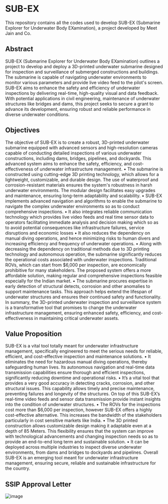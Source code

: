 # SUB-EX
This repository contains all the codes used to develop SUB-EX (Submarine Explorer for Underwater Body EXamination), a project developed by Meet Jain and Co. 

## Abstract 
SUB-EX (Submarine Explorer for Underwater Body EXamination) outlines a project to develop and deploy a 3D-printed underwater submarine designed for inspection and surveillance of submerged constructions and buildings. The submarine is capable of navigating underwater environments to monitor various parameters and provide live video feed to the pilot's screen. SUB-EX aims to enhance the safety and efficiency of underwater inspections by delivering real-time, high-quality visual and data feedback. With potential applications in civil engineering, maintenance of underwater structures like bridges and dams, this project seeks to secure a grant to advance its development, ensuring robust and reliable performance in diverse underwater conditions.

## Objectives
The objective of SUB-EX is to create a robust, 3D-printed underwater submarine equipped with advanced sensors and high-resolution cameras capable of conducting detailed inspections of various underwater constructions, including dams, bridges, pipelines, and dockyards. This advanced system aims to enhance the safety, efficiency, and cost-effectiveness of underwater infrastructure management.
•	The submarine is constructed using cutting-edge 3D printing technology, which allows for a lightweight, customizable, and durable design. The use of waterproof and corrosion-resistant materials ensures the system's robustness in harsh underwater environments. The modular design facilitates easy upgrades and maintenance, ensuring long-term adaptability and scalability.
•	SUB-EX implements advanced navigation and algorithms to enable the submarine to navigate the complex underwater environments so as to conduct comprehensive inspections.
•	It also integrates reliable communication technology which provides live video feeds and real time sensor data to operators facilitating immediate analysis and decision making which so as to avoid potential consequences like infrastructure failures, service disruptions and economic losses
•	It also reduces the dependency on manual diving operations, and hence minimizing risks to human divers and increasing efficiency and frequency of underwater operations. 
•	Along with decreasing the dependency on traditional methods due to 3D printing technology and autonomous operation, the submarine significantly reduces the operational costs associated with underwater inspections. Traditional ROVs, which can start from $6,000 per inspection, are economically prohibitive for many stakeholders. The proposed system offers a more affordable solution, making regular and comprehensive inspections feasible especially for the Indian market.
•	The submarine procures expertise in early detection of structural detects, corrosion and other anomalies to support maintenance tasks. This approach helps extend the lifespan of underwater structures and ensures their continued safety and functionality.
In summary, the 3D-printed underwater inspection and surveillance system is a transformative tool that promises to change the underwater infrastructure management, ensuring enhanced safety, efficiency, and cost-effectiveness in maintaining critical underwater assets.

## Value Proposition
SUB-EX is a vital tool totally meant for underwater infrastructure management, specifically engineered to meet the serious needs for reliable, efficient, and cost-effective inspection and maintenance solutions.
•	It eliminates the need for hazardous manual diving operations, thereby safeguarding human lives. Its autonomous navigation and real-time data transmission capabilities ensure thorough and efficient inspections, significantly reducing downtime and operational risks.
•	It’s a vital tool that provides a very good accuracy in detecting cracks, corrosion, and other structural issues. This capability allows timely and precise maintenance, preventing failures and longevity of the structures. On top of this SUB-EX’s real-time video feeds and sensor data transmission provide instant insights into the condition of underwater structures.
•	The ROVs for the inspections cost more than $6,000 per inspection, however SUB-EX offers a highly cost-effective alternative. This increases the bandwidth of the stakeholders particularly in cost sensitive markets like India.
•	The 3D printed construction allows customizable design making it adaptable even at a depth of 85 Meters. This flexibility ensures that the system can improve with technological advancements and changing inspection needs so as to provide an end-to-end long term and sustainable solution.
•	It can be deployed across multiple industries to inspect diverse underwater environments, from dams and bridges to dockyards and pipelines.
Overall SUB-EX is an emerging tool meant for underwater infrastructure management, ensuring secure, reliable and sustainable infrastructure for the country.

## SSIP Approval Letter 
![image](https://github.com/user-attachments/assets/a3db0609-7a14-4e0a-8e58-9c845b9e08e7)

